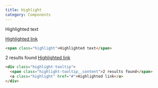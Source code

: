 ```yaml
---
title: Highlight
category: Components
---
```


<span class="highlight">Highlighted text</span>

<a class="highlight" href="#">Highlighted link</a>

```html
<span class="highlight">Highlighted text</span>
```

<div class="highlight-tooltip">
  <span class="highlight-tooltip__content">2 results found</span>
  <a class="highlight" href="#">Highlighted link</a>
</div>

```html
<div class="highlight-tooltip">
  <span class="highlight-tooltip__content">2 results found</span>
  <a class="highlight" href="#">Highlighted link</a>
</div>
```
